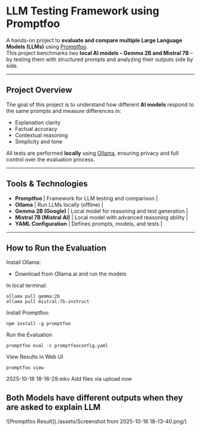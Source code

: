 # LLM Testing Framework using Promptfoo

A hands-on project to **evaluate and compare multiple Large Language Models (LLMs)** using [Promptfoo](https://promptfoo.dev/).  
This project benchmarks two **local AI models – Gemma 2B and Mistral 7B** – by testing them with structured prompts and analyzing their outputs side by side.

---

## Project Overview

The goal of this project is to understand how different **AI models** respond to the same prompts and measure differences in:
- Explanation clarity  
- Factual accuracy  
- Contextual reasoning  
- Simplicity and tone

All tests are performed **locally** using [Ollama](https://ollama.ai/), ensuring privacy and full control over the evaluation process.

---

## Tools & Technologies

 - **Promptfoo** | Framework for LLM testing and comparison |
 - **Ollama** | Run LLMs locally (offline) |
 - **Gemma 2B (Google)** | Local model for reasoning and text generation |
 - **Mistral 7B (Mistral AI)** | Local model with advanced reasoning ability |
 - **YAML Configuration** | Defines prompts, models, and tests |

---
## How to Run the Evaluation

Install Ollama:
 - Download from Ollama.ai and run the models

In local terminal:
```
ollama pull gemma:2b
ollama pull mistral:7b-instruct
```

Install Promptfoo:
```
npm install -g promptfoo
```

Run the Evaluation
```
promptfoo eval -c promptfooconfig.yaml
```

View Results in Web UI
```
promptfoo view
```

2025-10-16 18-16-29.mkv
Add files via upload
now

## Both Models have different outputs when they are asked to explain LLM

![Promptfoo Result](./assets/Screenshot from 2025-10-16 18-13-40.png/)
